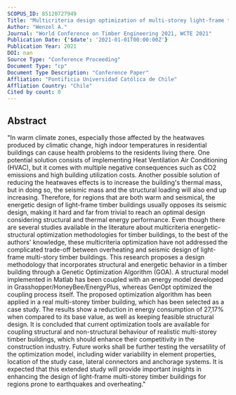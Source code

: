 ```yaml
---
SCOPUS_ID: 85120727949
Title: "Multicriteria design optimization of multi-storey light-frame timber buildings considering structural and thermal energy performance"
Author: "Wenzel A."
Journal: "World Conference on Timber Engineering 2021, WCTE 2021"
Publication Date: {'$date': '2021-01-01T00:00:00Z'}
Publication Year: 2021
DOI: nan
Source Type: "Conference Proceeding"
Document Type: "cp"
Document Type Description: "Conference Paper"
Affliation: "Pontificia Universidad Católica de Chile"
Affliation Country: "Chile"
Cited by count: 0
---
```


## Abstract
"In warm climate zones, especially those affected by the heatwaves produced by climatic change, high indoor temperatures in residential buildings can cause health problems to the residents living there. One potential solution consists of implementing Heat Ventilation Air Conditioning (HVAC), but it comes with multiple negative consequences such as CO2 emissions and high building utilization costs. Another possible solution of reducing the heatwaves effects is to increase the building's thermal mass, but in doing so, the seismic mass and the structural loading will also end up increasing. Therefore, for regions that are both warm and seismical, the energetic design of light-frame timber buildings usually opposes its seismic design, making it hard and far from trivial to reach an optimal design considering structural and thermal energy performance. Even though there are several studies available in the literature about multicriteria energetic-structural optimization methodologies for timber buildings, to the best of the authors' knowledge, these multicriteria optimization have not addressed the complicated trade-off between overheating and seismic design of light-frame multi-story timber buildings. This research proposes a design methodology that incorporates structural and energetic behavior in a timber building through a Genetic Optimization Algorithm (GOA). A structural model implemented in Matlab has been coupled with an energy model developed in Grasshopper/HoneyBee/EnergyPlus, whereas GenOpt optimized the coupling process itself. The proposed optimization algorithm has been applied in a real multi-storey timber building, which has been selected as a case study. The results show a reduction in energy consumption of 27,17% when compared to its base value, as well as keeping feasible structural design. It is concluded that current optimization tools are available for coupling structural and non-structural behaviour of realistic multi-storey timber buildings, which should enhance their competitivity in the construction industry. Future works shall be further testing the versatility of the optimization model, including wider variability in element properties, location of the study case, lateral connectors and anchorage systems. It is expected that this extended study will provide important insights in enhancing the design of light-frame multi-storey timber buildings for regions prone to earthquakes and overheating."
